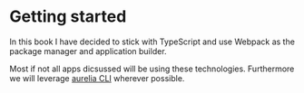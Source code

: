 # Getting started

In this book I have decided to stick with TypeScript and use Webpack as the package manager and application builder.

Most if not all apps dicsussed will be using these technologies. Furthermore we will leverage [aurelia CLI](https://github.com/aurelia/cli) wherever possible.

